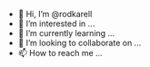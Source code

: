 - 👋 Hi, I’m @rodkarell
- 👀 I’m interested in ...
- 🌱 I’m currently learning ...
- 💞️ I’m looking to collaborate on ...
- 📫 How to reach me ...

<!---
rodkarell/rodkarell is a ✨ special ✨ repository because its `README.md` (this file) appears on your GitHub profile.
You can click the Preview link to take a look at your changes.
--->
